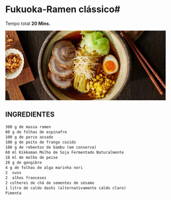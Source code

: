 # Fukuoka-Ramen clássico#
Tempo total **20 Mins.**


![Ramen](\Fukuoka_Ramen_Step1.jpg)

## INGREDIENTES

    300 g de massa ramen
    80 g de folhas de espinafre
    100 g de porco assado
    100 g de peito de frango cozido
    180 g de rebentos de bambu (em conserva)
    60 ml Kikkoman Molho de Soja Fermentado Naturalmente
    18 ml de molho de peixe
    20 g de gengibre
    4 g de folhas de alga marinha nori
    2  ovos
    2  alhos franceses
    2 colheres de chá de sementes de sésamo
    1 litro de caldo dashi (alternativamente caldo claro)
    Pimenta

   
